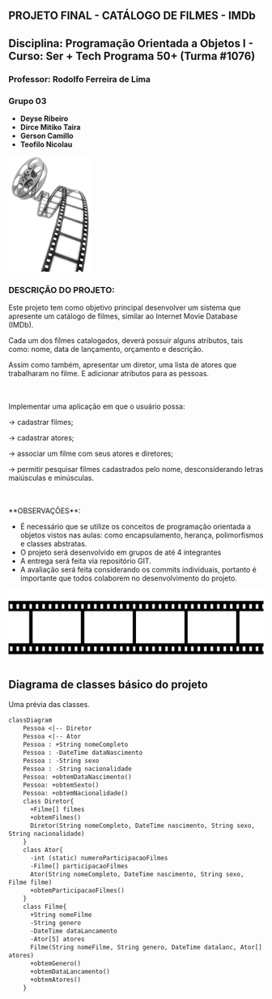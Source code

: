 ## PROJETO FINAL - CATÁLOGO DE FILMES - IMDb


## Disciplina: Programação Orientada a Objetos I - Curso: Ser + Tech Programa 50+ (Turma #1076)
### Professor: Rodolfo Ferreira de Lima
### Grupo 03 
- **Deyse Ribeiro** 
- **Dirce Mitiko Taira**
- **Gerson Camillo**
- **Teofilo Nicolau**

<img src="./rolodefilme.png" alt="Rolo de filme">

### DESCRIÇÃO DO PROJETO:
Este projeto tem como objetivo principal desenvolver um sistema que apresente um catálogo de filmes, similar ao Internet Movie Database (IMDb).


Cada um dos filmes catalogados, deverá possuir alguns atributos, tais como: nome, data de lançamento, orçamento e descrição.

Assim como também, apresentar um diretor, uma lista de atores que trabalharam no filme. 
E adicionar atributos para as pessoas. 

<br/>
<br/>
Implementar uma aplicação em que o usuário possa:

-> cadastrar filmes;

-> cadastrar atores;

-> associar um filme com seus atores e diretores;

-> permitir pesquisar filmes cadastrados pelo nome, desconsiderando letras maiúsculas e minúsculas.


<br/>
<br/>
**OBSERVAÇÕES**:

 - É necessário que se utilize os conceitos de programação orientada a objetos vistos nas aulas: como encapsulamento, herança, polimorfismos e classes abstratas.
 - O projeto será desenvolvido em grupos de até 4 integrantes
 - A entrega será feita via repositório GIT. 
 - A avaliação será feita considerando os commits individuais, portanto é importante que todos colaborem no desenvolvimento do projeto.


<img src="./FOTOFILME1.png" alt="Película de filme">

## Diagrama de classes básico do projeto
Uma prévia das classes.

```mermaid
classDiagram
    Pessoa <|-- Diretor
    Pessoa <|-- Ator
    Pessoa : +String nomeCompleto
    Pessoa : -DateTime dataNascimento
    Pessoa : -String sexo
    Pessoa : -String nacionalidade
    Pessoa: +obtemDataNascimento()
    Pessoa: +obtemSexto()
    Pessoa: +obtemNacionalidade()
    class Diretor{
      +Filme[] filmes
      +obtemFilmes()
      Diretor(String nomeCompleto, DateTime nascimento, String sexo, String nacionalidade)
    }
    class Ator{
      -int (static) numeroParticipacaoFilmes
      -Filme[] participacaoFilmes
      Ator(String nomeCompleto, DateTime nascimento, String sexo, Filme filme)
      +obtemParticipacaoFilmes()
    }
    class Filme{
      +String nomeFilme
      -String genero
      -DateTime dataLancamento
      -Ator[5] atores
      Filme(String nomeFilme, String genero, DateTime datalanc, Ator[] atores)
      +obtemGenero()
      +obtemDataLancamento()
      +obtemAtores()
    }

```
